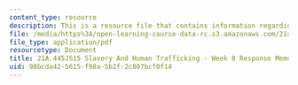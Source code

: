 ```yaml
---
content_type: resource
description: This is a resource file that contains information regarding week 8 memo.
file: /media/https%3A/open-learning-course-data-rc.s3.amazonaws.com/21a-445j-slavery-and-human-trafficking-in-the-21st-century-spring-2015/98bcda425615f98a5b2f2c807bcf0f14_MIT21A_445JS15_Week8memo.pdf
file_type: application/pdf
resourcetype: Document
title: 21A.445JS15 Slavery And Human Trafficking - Week 8 Response Memo
uid: 98bcda42-5615-f98a-5b2f-2c807bcf0f14
---
```

